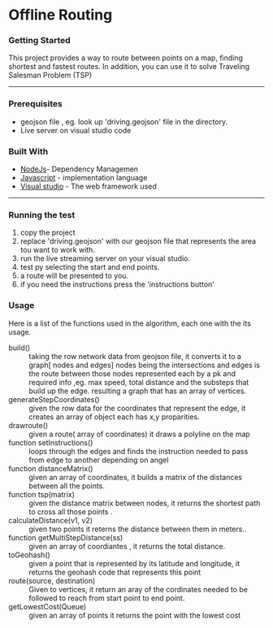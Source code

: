 <h1>Offline Routing</h1>
<h3>Getting Started</h3>
<p>This project provides a way to route between points on a map, finding shortest and fastest routes. In addition, you
    can use it to solve Traveling Salesman Problem (TSP)</p>
<hr>


<h3>Prerequisites</h3>

<ul>
    <li>geojson file , eg. look up 'driving.geojson' file in the directory.</li>
    <li>Live server on visual studio code</li>
</ul>
<h3>Built With</h3>
<ul>
    <li><a href="https://nodejs.org/en//">NodeJs</a>- Dependency Managemen</li>
    <li><a href="https://www.javascript.com/">Javascript</a> - implementation language</li>
    <li><a href="https://visualstudio.microsoft.com/">Visual studio</a> - The web framework used </li>
</ul>
<hr>
<h3>Running the test</h3>
<ol>
    <li>copy the project </li>
    <li> replace 'driving.geojson' with our geojson file that represents the area tou want to work with.</li>
    <li>run the live streaming server on your visual studio.</li>
    <li>test py selecting the start and end points.</li>
    <li> a route will be presented to you.<insert pic>
    </li>
    <li>if you need the instructions press the 'instructions button'</li>
</ol>

<h3>Usage</h3>
Here is a list of the functions used in the algorithm, each one with the its usage.

<dl>
    <dt>build()</dt>
    <dd>taking the row network data from geojson file, it converts it to a graph[ nodes and edges]
        nodes being the intersections and edges is the route between those nodes represented each by a pk and required
        info ,eg. max speed, total distance and the substeps that build up the edge. resulting a graph that has an array
        of vertices.</dd>
    <dt>generateStepCoordinates()</dt>
    <dd> given the row data for the coordinates that represent the edge, it creates an array of object each has x,y
        proparities.</dd>
    <dt>drawroute()</dt>
    <dd>given a route( array of coordinates) it draws a polyline on the map</dd>
    <dt>function setInstructions()</dt>
    <dd> loops through the edges and finds the instruction needed to pass from edge to another depending on angel</dd>
    <dt>function distanceMatrix()</dt>
    <dd>given an array of coordinates, it builds a matrix of the distances between all the points.</dd>
    <dt>function tsp(matrix)</dt>
    <dd>given the distance matrix between nodes, it returns the shortest path to cross all those points
        .</dd>
    <dt>calculateDistance(v1, v2)</dt>
    <dd>given two points it reterns the distance between them in meters..</dd>
    <dt> function getMultiStepDistance(ss)</dt>
    <dd>given an array of coordiantes , it returns the total distance.</dd>
    <dt>toGeohash()</dt>
    <dd>given a point that is represented by its latitude and longitude, it returns the geohash code that represents
        this point</dd>
    <dt>route(source, destination)</dt>
    <dd>Given to vertices, it return an aray of the cordinates needed to be followed to reach from start point to end
        point.</dd>
    <dt>getLowestCost(Queue)</dt>
    <dd>given an array of points it returns the point with the lowest cost</dd>
